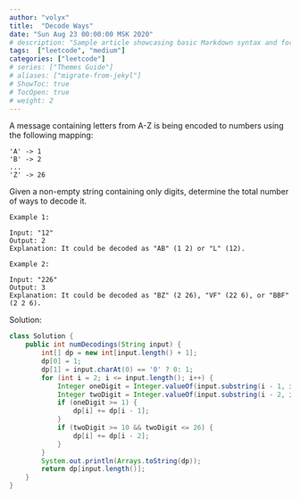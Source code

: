 ```yaml
---
author: "volyx"
title:  "Decode Ways"
date: "Sun Aug 23 00:00:00 MSK 2020"
# description: "Sample article showcasing basic Markdown syntax and formatting for HTML elements."
tags:  ["leetcode", "medium"]
categories: ["leetcode"]
# series: ["Themes Guide"]
# aliases: ["migrate-from-jekyl"]
# ShowToc: true
# TocOpen: true
# weight: 2
---
```


A message containing letters from A-Z is being encoded to numbers using the following mapping:

```
'A' -> 1
'B' -> 2
...
'Z' -> 26
```

Given a non-empty string containing only digits, determine the total number of ways to decode it.

```
Example 1:

Input: "12"
Output: 2
Explanation: It could be decoded as "AB" (1 2) or "L" (12).
```

```
Example 2:

Input: "226"
Output: 3
Explanation: It could be decoded as "BZ" (2 26), "VF" (22 6), or "BBF" (2 2 6).
```

Solution:

```java
class Solution {
    public int numDecodings(String input) {
        int[] dp = new int[input.length() + 1];
        dp[0] = 1;
        dp[1] = input.charAt(0) == '0' ? 0: 1;
        for (int i = 2; i <= input.length(); i++) {
            Integer oneDigit = Integer.valueOf(input.substring(i - 1, i));
            Integer twoDigit = Integer.valueOf(input.substring(i - 2, i));
            if (oneDigit >= 1) {
                dp[i] += dp[i - 1];
            }
            if (twoDigit >= 10 && twoDigit <= 26) {
                dp[i] += dp[i - 2];
            }
        }
        System.out.println(Arrays.toString(dp));
        return dp[input.length()];
    }
}
